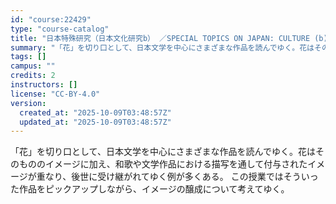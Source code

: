```yaml
---
id: "course:22429"
type: "course-catalog"
title: "日本特殊研究（日本文化研究b） ／SPECIAL TOPICS ON JAPAN: CULTURE (b)"
summary: "「花」を切り口として、日本文学を中心にさまざまな作品を読んでゆく。花はそのもののイメージに加え、和歌や文学作品における描写を通して付与されたイメージが重なり、後世に受け継がれてゆく例が多くある。 この授業ではそういった作品をピックアップしな…"
tags: []
campus: ""
credits: 2
instructors: []
license: "CC-BY-4.0"
version:
  created_at: "2025-10-09T03:48:57Z"
  updated_at: "2025-10-09T03:48:57Z"
---
```

「花」を切り口として、日本文学を中心にさまざまな作品を読んでゆく。花はそのもののイメージに加え、和歌や文学作品における描写を通して付与されたイメージが重なり、後世に受け継がれてゆく例が多くある。 この授業ではそういった作品をピックアップしながら、イメージの醸成について考えてゆく。
